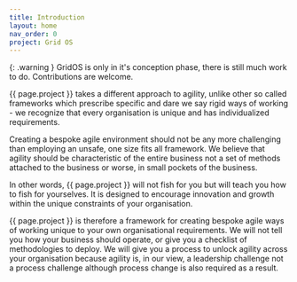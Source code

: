 ```yaml
---
title: Introduction
layout: home
nav_order: 0
project: Grid OS
---
```


{: .warning }
GridOS is only in it's conception phase, there is still much work to do. Contributions are welcome.

{{ page.project }} takes a different approach to agility, unlike other so called frameworks which prescribe specific and dare we say rigid ways of working - we recognize that every organisation is unique and has individualized requirements.

Creating a bespoke agile environment should not be any more challenging than employing an unsafe, one size fits all framework. We believe that agility should be characteristic of the entire business not a set of methods attached to the business or worse, in small pockets of the business.

In other words, {{ page.project }} will not fish for you but will teach you how to fish for yourselves. It is designed to encourage innovation and growth within the unique constraints of your organisation.

{{ page.project }} is therefore a framework for creating bespoke agile ways of working unique to your own organisational requirements. We will not tell you how your business should operate, or give you a checklist of methodologies to deploy. We will give you a process to unlock agility across your organisation because agility is, in our view, a leadership challenge not a process challenge although process change is also required as a result.
